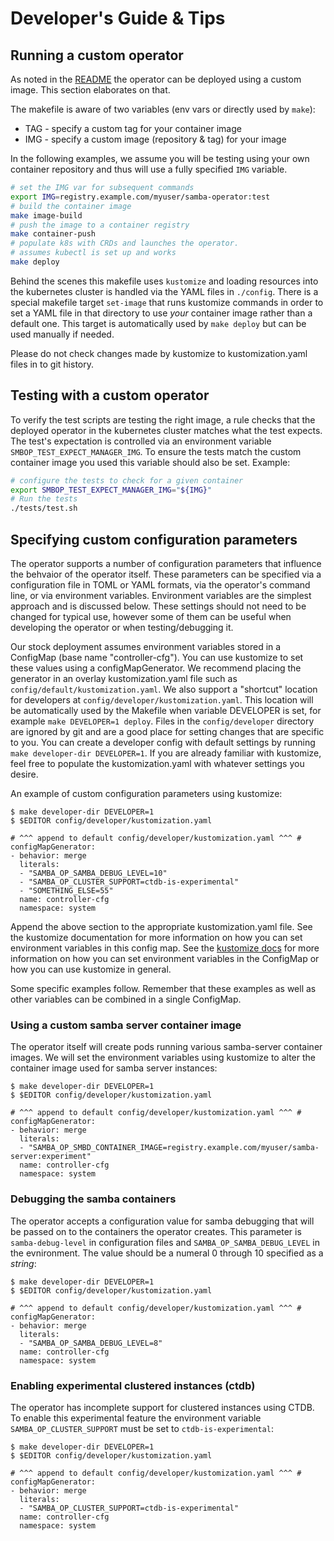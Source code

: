 
# Developer's Guide & Tips

## Running a custom operator

As noted in the [README](../README.md) the operator can be deployed using a
custom image. This section elaborates on that.

The makefile is aware of two variables (env vars or directly used by `make`):
* TAG - specify a custom tag for your container image
* IMG - specify a custom image (repository & tag) for your image

In the following examples, we assume you will be testing using your own
container repository and thus will use a fully specified `IMG` variable.

```bash
# set the IMG var for subsequent commands
export IMG=registry.example.com/myuser/samba-operator:test
# build the container image
make image-build
# push the image to a container registry
make container-push
# populate k8s with CRDs and launches the operator.
# assumes kubectl is set up and works
make deploy
```

Behind the scenes this makefile uses `kustomize` and loading resources into
the kubernetes cluster is handled via the YAML files in `./config`.
There is a special makefile target `set-image` that runs kustomize commands
in order to set a YAML file in that directory to use *your* container image
rather than a default one. This target is automatically used by `make deploy`
but can be used manually if needed.

Please do not check changes made by kustomize to kustomization.yaml files
in to git history.

## Testing with a custom operator

To verify the test scripts are testing the right image, a rule checks that
the deployed operator in the kubernetes cluster matches what the test
expects. The test's expectation is controlled via an environment variable
`SMBOP_TEST_EXPECT_MANAGER_IMG`. To ensure the tests match the custom
container image you used this variable should also be set. Example:

```bash
# configure the tests to check for a given container
export SMBOP_TEST_EXPECT_MANAGER_IMG="${IMG}"
# Run the tests
./tests/test.sh
```

## Specifying custom configuration parameters

The operator supports a number of configuration parameters that
influence the behvaior of the operator itself. These parameters
can be specified via a configuration file in TOML or YAML formats,
via the operator's command line, or via environment variables.
Environment variables are the simplest approach and is discussed below.
These settings should not need to be changed for typical use, however
some of them can be useful when developing the operator or when
testing/debugging it.

Our stock deployment assumes environment variables stored in a ConfigMap
(base name "controller-cfg"). You can use kustomize to set these values
using a configMapGenerator. We recommend placing the generator in an
overlay kustomization.yaml file such as `config/default/kustomization.yaml`.
We also support a "shortcut" location for developers at
`config/developer/kustomization.yaml`. This location will be automatically
used by the Makefile when variable DEVELOPER is set, for example
`make DEVELOPER=1 deploy`. Files in the `config/developer` directory
are ignored by git and are a good place for setting changes that
are specific to you. You can create a developer config with default
settings by running `make developer-dir DEVELOPER=1`. If you are already
familiar with kustomize, feel free to populate the kustomization.yaml
with whatever settings you desire.

An example of custom configuration parameters using kustomize:

```
$ make developer-dir DEVELOPER=1
$ $EDITOR config/developer/kustomization.yaml
```
```
# ^^^ append to default config/developer/kustomization.yaml ^^^ #
configMapGenerator:
- behavior: merge
  literals:
  - "SAMBA_OP_SAMBA_DEBUG_LEVEL=10"
  - "SAMBA_OP_CLUSTER_SUPPORT=ctdb-is-experimental"
  - "SOMETHING_ELSE=55"
  name: controller-cfg
  namespace: system
```

Append the above section to the appropriate kustomization.yaml file.  See the
kustomize documentation for more information on how you can set environment
variables in this config map.  See the
[kustomize docs](https://kubectl.docs.kubernetes.io/references/kustomize/)
for more information on how you can set environment variables in the ConfigMap
or how you can use kustomize in general.

Some specific examples follow. Remember that these examples as well as other
variables can be combined in a single ConfigMap.

### Using a custom samba server container image

The operator itself will create pods running various samba-server container
images. We will set the environment variables using kustomize to alter
the container image used for samba server instances:

```
$ make developer-dir DEVELOPER=1
$ $EDITOR config/developer/kustomization.yaml
```
```
# ^^^ append to default config/developer/kustomization.yaml ^^^ #
configMapGenerator:
- behavior: merge
  literals:
  - "SAMBA_OP_SMBD_CONTAINER_IMAGE=registry.example.com/myuser/samba-server:experiment"
  name: controller-cfg
  namespace: system
```

### Debugging the samba containers

The operator accepts a configuration value for samba debugging that will be
passed on to the containers the operator creates. This parameter is
`samba-debug-level` in configuration files and `SAMBA_OP_SAMBA_DEBUG_LEVEL` in
the evnironment. The value should be a numeral 0 through 10 specified as a
*string*:


```
$ make developer-dir DEVELOPER=1
$ $EDITOR config/developer/kustomization.yaml
```
```
# ^^^ append to default config/developer/kustomization.yaml ^^^ #
configMapGenerator:
- behavior: merge
  literals:
  - "SAMBA_OP_SAMBA_DEBUG_LEVEL=8"
  name: controller-cfg
  namespace: system
```

### Enabling experimental clustered instances (ctdb)

The operator has incomplete support for clustered instances using CTDB. To
enable this experimental feature the environment variable
`SAMBA_OP_CLUSTER_SUPPORT` must be set to `ctdb-is-experimental`:

```
$ make developer-dir DEVELOPER=1
$ $EDITOR config/developer/kustomization.yaml
```
```
# ^^^ append to default config/developer/kustomization.yaml ^^^ #
configMapGenerator:
- behavior: merge
  literals:
  - "SAMBA_OP_CLUSTER_SUPPORT=ctdb-is-experimental"
  name: controller-cfg
  namespace: system
```

